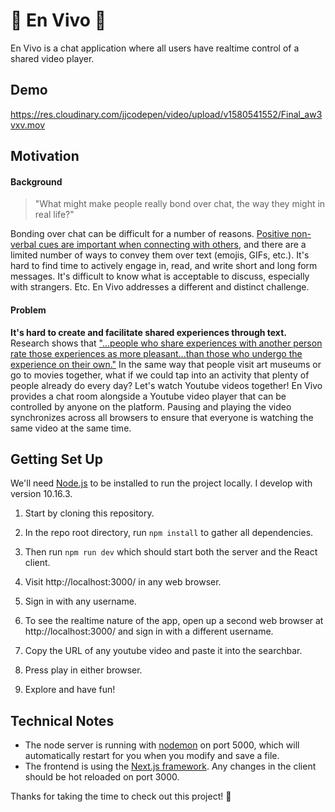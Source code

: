 # 🎉 En Vivo 🎉
En Vivo is a chat application where all users have realtime control of a shared video player.

## Demo
https://res.cloudinary.com/jjcodepen/video/upload/v1580541552/Final_aw3vxv.mov

## Motivation
#### Background

> "What might make people really bond over chat, the way they might in real life?"

Bonding over chat can be difficult for a number of reasons. [Positive non-verbal cues are important when connecting with others](http://faculty.sites.uci.edu/crhlab/files/2011/03/2015-Campos-Schoebi-Gonzaga-Gable-Keltner-2015.pdf), and there are a limited number of ways to convey them over text (emojis, GIFs, etc.). It's hard to find time to actively engage in, read, and write short and long form messages. It's difficult to know what is acceptable to discuss, especially with strangers. Etc. En Vivo addresses a different and distinct challenge.

#### Problem
**It's hard to create and facilitate shared experiences through text.** Research shows that ["...people who share experiences with another person rate those experiences as more pleasant...than those who undergo the experience on their own."](https://www.eurekalert.org/pub_releases/2014-10/afps-smb100714.php) In the same way that people visit art museums or go to movies together, what if we could tap into an activity that plenty of people already do every day? Let's watch Youtube videos together! En Vivo provides a chat room alongside a Youtube video player that can be controlled by anyone on the platform. Pausing and playing the video synchronizes across all browsers to ensure that everyone is watching the same video at the same time.


## Getting Set Up

We'll need [Node.js](https://nodejs.org/en/) to be installed to run the project locally. I develop with version 10.16.3.

1. Start by cloning this repository.

2. In the repo root directory, run `npm install` to gather all dependencies.

3. Then run `npm run dev` which should start both the server and the React client.

4. Visit http://localhost:3000/ in any web browser.

5. Sign in with any username.

6. To see the realtime nature of the app, open up a second web browser at http://localhost:3000/ and sign in with a different username.

7. Copy the URL of any youtube video and paste it into the searchbar.

8. Press play in either browser.

9. Explore and have fun!

## Technical Notes

- The node server is running with [nodemon](https://nodemon.io/) on port 5000, which will automatically restart for you when you modify and save a file.
- The frontend is using the [Next.js framework](https://nextjs.org/docs/getting-started). Any changes in the client should be hot reloaded on port 3000.

Thanks for taking the time to check out this project! 🙏
